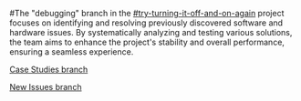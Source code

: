 #The "debugging" branch in the [#try-turning-it-off-and-on-again](https://github.com/AlexGxtr/try-turning-it-off-and-on-again) project focuses on identifying and resolving previously discovered software and hardware issues. By systematically analyzing and testing various solutions, the team aims to enhance the project's stability and overall performance, ensuring a seamless experience.

[Case Studies branch](https://github.com/AlexGxtr/try-turning-it-off-and-on-again/tree/CaseStudies)

[New Issues branch](https://github.com/AlexGxtr/try-turning-it-off-and-on-again/tree/New-issues)

